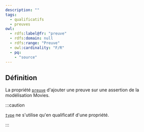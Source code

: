```yaml
---
description: ""
tags:
  - qualificatifs
  - preuves
owl:
  - rdfs:label@fr: "preuve"
  - rdfs:domain: null
  - rdfs:range: "Preuve"
  - owl:cardinality: "F/R"
  - pq:
    - "source"
---
```


<OntologyTable frontMatter={frontMatter}/>

## Définition

La propriété [`preuve`](preuve.md) d'ajouter une preuve sur une assertion de la modélisation Movies.

:::caution

[`type`](type.md) ne s'utilise qu'en qualificatif d'une propriété.

:::
